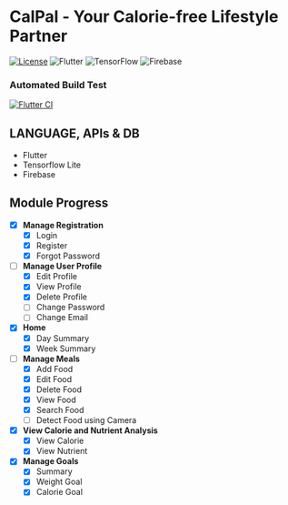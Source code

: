 # CalPal - Your Calorie-free Lifestyle Partner
[![License](https://img.shields.io/badge/License-BSD_3--Clause-blue.svg)](https://opensource.org/licenses/BSD-3-Clause) ![Flutter](https://img.shields.io/badge/Flutter-%2302569B.svg?style=plastic&logo=Flutter&logoColor=white) ![TensorFlow](https://img.shields.io/badge/TensorFlow-%23FF6F00.svg?style=plastic&logo=TensorFlow&logoColor=white) ![Firebase](https://img.shields.io/badge/Firebase-039BE5?style=plastic&logo=Firebase&logoColor=white)


### **Automated Build Test**
[![Flutter CI](https://github.com/darksky6666/CalPal/actions/workflows/flutter-apk-autobuild.yml/badge.svg)](https://github.com/darksky6666/CalPal/actions/workflows/flutter-apk-autobuild.yml)


## **LANGUAGE, APIs & DB**
- Flutter
- Tensorflow Lite
- Firebase

## Module Progress
- [x] **Manage Registration**
    - [x] Login
    - [x] Register
    - [x] Forgot Password
- [ ] **Manage User Profile**
    - [x] Edit Profile
    - [x] View Profile
    - [x] Delete Profile
    - [ ] Change Password
    - [ ] Change Email
- [x] **Home**
    - [x] Day Summary
    - [x] Week Summary
- [ ] **Manage Meals**
    - [x] Add Food
    - [x] Edit Food
    - [x] Delete Food
    - [x] View Food
    - [x] Search Food
    - [ ] Detect Food using Camera
- [x] **View Calorie and Nutrient Analysis**
    - [x] View Calorie
    - [x] View Nutrient
- [x] **Manage Goals**
    - [x] Summary
    - [x] Weight Goal
    - [x] Calorie Goal